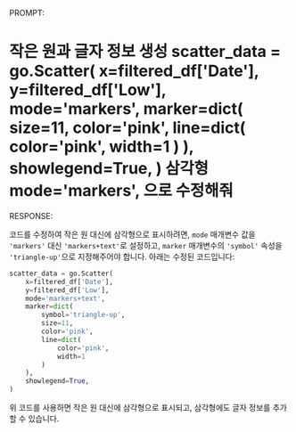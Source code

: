 PROMPT:

# 작은 원과 글자 정보 생성 scatter\_data = go.Scatter( x=filtered\_df\['Date'\], y=filtered\_df\['Low'\], mode='markers', marker=dict( size=11, color='pink', line=dict( color='pink', width=1 ) ), showlegend=True, ) 삼각형 mode='markers', 으로 수정해줘

RESPONSE:

코드를 수정하여 작은 원 대신에 삼각형으로 표시하려면, `mode` 매개변수 값을 `'markers'` 대신 `'markers+text'`로 설정하고, `marker` 매개변수의 `'symbol'` 속성을 `'triangle-up'`으로 지정해주어야 합니다. 아래는 수정된 코드입니다:

```python
scatter_data = go.Scatter(
    x=filtered_df['Date'],
    y=filtered_df['Low'],
    mode='markers+text',
    marker=dict(
        symbol='triangle-up',
        size=11,
        color='pink',
        line=dict(
            color='pink',
            width=1
        )
    ),
    showlegend=True,
)
```

위 코드를 사용하면 작은 원 대신에 삼각형으로 표시되고, 삼각형에도 글자 정보를 추가할 수 있습니다.